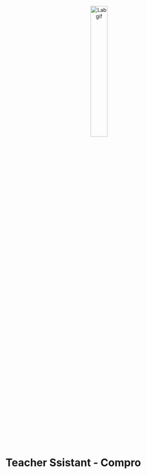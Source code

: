 <p align="center">
 <img src="https://media.giphy.com/media/vpLZyr6VpTQgSiR5HC/giphy.gif"  width="30%" height="30%" alt="Lab gif"/>
</p>

# Teacher Ssistant - Compro
